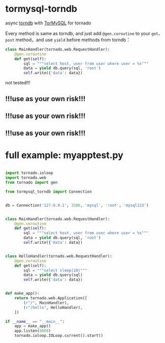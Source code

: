 # tormysql-torndb

async [torndb](https://github.com/bdarnell/torndb) with [TorMySQL](https://github.com/snower/TorMySQL) for tornado

Every method is same as torndb, and just add `@gen.coroutine` to your `get`、`post` method，and use `yield` before methods from torndb：

```python
class MainHandler(tornado.web.RequestHandler):
    @gen.coroutine
    def get(self):
        sql = """select host, user from user where user = %s"""
        data = yield db.query(sql, 'root')
        self.write({'data': data})
```

not tested!!!
## !!!use as your own risk!!!
## !!!use as your own risk!!!
## !!!use as your own risk!!!

# full example: myapptest.py

```python

import tornado.ioloop
import tornado.web
from tornado import gen

from tormysql_torndb import Connection


db = Connection('127.0.0.1', 3306, 'mysql', 'root', 'mysql123')


class MainHandler(tornado.web.RequestHandler):
    @gen.coroutine
    def get(self):
        sql = """select host, user from user where user = %s"""
        data = yield db.query(sql, 'root')
        self.write({'data': data})


class HelloHandler(tornado.web.RequestHandler):
    @gen.coroutine
    def get(self):
        sql = """select sleep(10)"""
        data = yield db.query(sql)
        self.write({'data': data})


def make_app():
    return tornado.web.Application([
        (r"/", MainHandler),
        (r"/hello", HelloHandler),
    ])

if __name__ == "__main__":
    app = make_app()
    app.listen(8888)
    tornado.ioloop.IOLoop.current().start()
```
